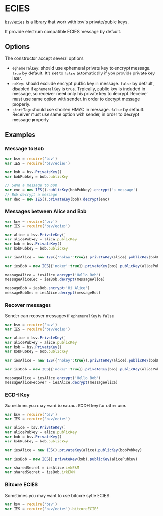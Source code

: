 # ECIES
`bsv/ecies` is a library that work with bsv's private/public keys. 

It provide electrum compatible ECIES message by default.

## Options
The constructor accept several options

- `ephemeralKey`: should use ephemeral private key to encrypt message. `true` by default. It's set to `false` automatically if you provide private key later.
- `noKey`: should exclude encrypt public key in message. `false` by default, disabled if `ephemeralKey` is `true`. Typically, public key is included in message, so receiver need only his private key to decrypt. Receiver must use same option with sender, in order to decrypt message properly. 
- `shortTag`: should use shorten HMAC in message. `false` by default. Receiver must use same option with sender, in order to decrypt message properly.

## Examples

### Message to Bob

```javascript
var bsv = require('bsv')
var IES = require('bsv/ecies')

var bob = bsv.PrivateKey()
var bobPubkey = bob.publicKey

// Send a message to bob
var enc = new IES().publicKey(bobPubkey).encrypt('a message')
// Bob decrypt a message
var dec = new IES().privateKey(bob).decrypt(enc)
```

### Messages between Alice and Bob

~~~javascript
var bsv = require('bsv')
var IES = require('bsv/ecies')

var alice = bsv.PrivateKey()
var alicePubkey = alice.publicKey
var bob = bsv.PrivateKey()
var bobPubkey = bob.publicKey

var iesAlice = new IES({'nokey':true}).privateKey(alice).publicKey(bobPubkey)

var iesBob = new IES({'nokey':true}).privateKey(bob).publicKey(alicePubkey)

messageAlice = iesAlice.encrypt('Hello Bob')
messageAliceDec = iesBob.decrypt(messageAlice)

messageBob = iesBob.encrypt('Hi Alice')
messageBobDec = iesAlice.decrypt(messageBob)
~~~

### Recover messages

Sender can recover messages if `ephemeralKey` is `false`.

~~~javascript
var bsv = require('bsv')
var IES = require('bsv/ecies')

var alice = bsv.PrivateKey()
var alicePubkey = alice.publicKey
var bob = bsv.PrivateKey()
var bobPubkey = bob.publicKey

var iesAlice = new IES({'nokey':true}).privateKey(alice).publicKey(bobPubkey)

var iesBob = new IES({'nokey':true}).privateKey(bob).publicKey(alicePubkey)

messageAlice = iesAlice.encrypt('Hello Bob')
messageAliceRecover = iesAlice.decrypt(messageAlice)
~~~

### ECDH Key

Sometimes you may want to extract ECDH key for other use.

~~~javascript
var bsv = require('bsv')
var IES = require('bsv/ecies')

var alice = bsv.PrivateKey()
var alicePubkey = alice.publicKey
var bob = bsv.PrivateKey()
var bobPubkey = bob.publicKey

var iesAlice = new IES().privateKey(alice).publicKey(bobPubkey)

var iesBob = new IES().privateKey(bob).publicKey(alicePubkey)

var sharedSecret = iesAlice.ivkEkM
var sharedSecret = iesBob.ivkEkM
~~~

### Bitcore ECIES

Sometimes you may want to use bitcore sytle ECIES.

~~~javascript
var bsv = require('bsv')
var IES = require('bsv/ecies').bitcoreECIES
~~~

